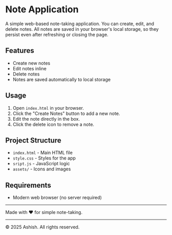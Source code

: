 # Note Application

A simple web-based note-taking application. You can create, edit, and delete notes. All notes are saved in your browser's local storage, so they persist even after refreshing or closing the page.

## Features

- Create new notes
- Edit notes inline
- Delete notes
- Notes are saved automatically to local storage

## Usage

1. Open `index.html` in your browser.
2. Click the "Create Notes" button to add a new note.
3. Edit the note directly in the box.
4. Click the delete icon to remove a note.

## Project Structure

- `index.html` - Main HTML file
- `style.css` - Styles for the app
- `sript.js` - JavaScript logic
- `assets/` - Icons and images

## Requirements

- Modern web browser (no server required)

---

Made with ❤️ for simple note-taking.

---

© 2025 Ashish. All rights reserved.
